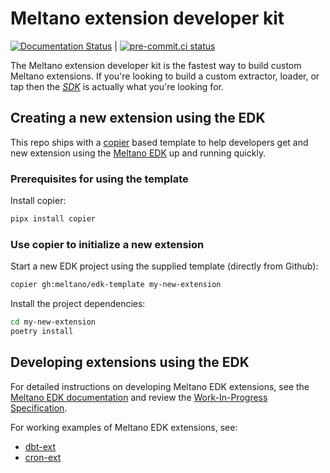 # Meltano extension developer kit

[![Documentation Status](https://readthedocs.org/projects/meltano-edk/badge/?version=latest)](https://edk.meltano.com/en/latest/?badge=latest) |
[![pre-commit.ci status](https://results.pre-commit.ci/badge/github/meltano/edk/main.svg)](https://results.pre-commit.ci/latest/github/meltano/edk/main)

The Meltano extension developer kit is the fastest way to build custom Meltano extensions. If you're looking to build a custom extractor, loader, or tap then the [*SDK*](https://github.com/meltano/singer-sdk) is actually what you're looking for.

## Creating a new extension using the EDK

This repo ships with a [copier](https://copier.readthedocs.io/en/stable/) based template to help developers get and new extension using the [Meltano EDK](https://edk.meltano.com) up and running quickly.

### Prerequisites for using the template

Install copier:

```bash
pipx install copier
```

### Use copier to initialize a new extension

Start a new EDK project using the supplied template (directly from Github):

```bash
copier gh:meltano/edk-template my-new-extension
```

Install the project dependencies:

```bash
cd my-new-extension
poetry install
```

## Developing extensions using the EDK

For detailed instructions on developing Meltano EDK extensions, see the [Meltano EDK documentation](https://edk.meltano.com) and review the [Work-In-Progress Specification](https://meltano-edk--28.org.readthedocs.build/en/28/specification.html).

For working examples of Meltano EDK extensions, see:

- [dbt-ext](https://github.com/meltano/dbt-ext)
- [cron-ext](https://github.com/meltano/cron-ext)
